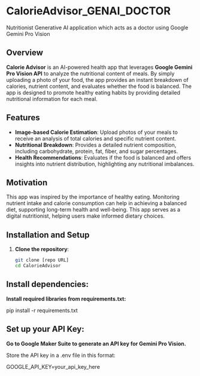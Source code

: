 # CalorieAdvisor_GENAI_DOCTOR
Nutritionist Generative AI application which acts as a doctor using Google Gemini Pro Vision

## Overview
**Calorie Advisor** is an AI-powered health app that leverages **Google Gemini Pro Vision API** to analyze the nutritional content of meals. By simply uploading a photo of your food, the app provides an instant breakdown of calories, nutrient content, and evaluates whether the food is balanced. The app is designed to promote healthy eating habits by providing detailed nutritional information for each meal.

## Features
- **Image-based Calorie Estimation**: Upload photos of your meals to receive an analysis of total calories and specific nutrient content.
- **Nutritional Breakdown**: Provides a detailed nutrient composition, including carbohydrate, protein, fat, fiber, and sugar percentages.
- **Health Recommendations**: Evaluates if the food is balanced and offers insights into nutrient distribution, highlighting any nutritional imbalances.

## Motivation
This app was inspired by the importance of healthy eating. Monitoring nutrient intake and calorie consumption can help in achieving a balanced diet, supporting long-term health and well-being. This app serves as a digital nutritionist, helping users make informed dietary choices.

## Installation and Setup
1. **Clone the repository**:
   ```bash
   git clone [repo URL]
   cd CalorieAdvisor

## Install dependencies:
**Install required libraries from requirements.txt:**

pip install -r requirements.txt

## Set up your API Key:
**Go to Google Maker Suite to generate an API key for Gemini Pro Vision.**

Store the API key in a .env file in this format:

GOOGLE_API_KEY=your_api_key_here
